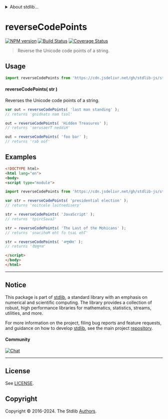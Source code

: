 <!--

@license Apache-2.0

Copyright (c) 2023 The Stdlib Authors.

Licensed under the Apache License, Version 2.0 (the "License");
you may not use this file except in compliance with the License.
You may obtain a copy of the License at

   http://www.apache.org/licenses/LICENSE-2.0

Unless required by applicable law or agreed to in writing, software
distributed under the License is distributed on an "AS IS" BASIS,
WITHOUT WARRANTIES OR CONDITIONS OF ANY KIND, either express or implied.
See the License for the specific language governing permissions and
limitations under the License.

-->


<details>
  <summary>
    About stdlib...
  </summary>
  <p>We believe in a future in which the web is a preferred environment for numerical computation. To help realize this future, we've built stdlib. stdlib is a standard library, with an emphasis on numerical and scientific computation, written in JavaScript (and C) for execution in browsers and in Node.js.</p>
  <p>The library is fully decomposable, being architected in such a way that you can swap out and mix and match APIs and functionality to cater to your exact preferences and use cases.</p>
  <p>When you use stdlib, you can be absolutely certain that you are using the most thorough, rigorous, well-written, studied, documented, tested, measured, and high-quality code out there.</p>
  <p>To join us in bringing numerical computing to the web, get started by checking us out on <a href="https://github.com/stdlib-js/stdlib">GitHub</a>, and please consider <a href="https://opencollective.com/stdlib">financially supporting stdlib</a>. We greatly appreciate your continued support!</p>
</details>

# reverseCodePoints

[![NPM version][npm-image]][npm-url] [![Build Status][test-image]][test-url] [![Coverage Status][coverage-image]][coverage-url] <!-- [![dependencies][dependencies-image]][dependencies-url] -->

> Reverse the Unicode code points of a string.



<section class="usage">

## Usage

```javascript
import reverseCodePoints from 'https://cdn.jsdelivr.net/gh/stdlib-js/string-base-reverse-code-points@esm/index.mjs';
```

#### reverseCodePoints( str )

Reverses the Unicode code points of a string.

```javascript
var out = reverseCodePoints( 'last man standing' );
// returns 'gnidnats nam tsal'

out = reverseCodePoints( 'Hidden Treasures' );
// returns 'serusaerT neddiH'

out = reverseCodePoints( 'foo bar' );
// returns 'rab oof'
```

</section>

<!-- /.usage -->

<section class="examples">

## Examples

<!-- eslint no-undef: "error" -->

```html
<!DOCTYPE html>
<html lang="en">
<body>
<script type="module">

import reverseCodePoints from 'https://cdn.jsdelivr.net/gh/stdlib-js/string-base-reverse-code-points@esm/index.mjs';

var str = reverseCodePoints( 'presidential election' );
// returns 'noitcele laitnediserp'

str = reverseCodePoints( 'JavaScript' );
// returns 'tpircSavaJ'

str = reverseCodePoints( 'The Last of the Mohicans' );
// returns 'snacihoM eht fo tsaL ehT'

str = reverseCodePoints( 'अनुच्छेद' );
// returns 'देछ्चुनअ'

</script>
</body>
</html>
```

</section>

<!-- /.examples -->

<!-- Section for related `stdlib` packages. Do not manually edit this section, as it is automatically populated. -->

<section class="related">

</section>

<!-- /.related -->

<!-- Section for all links. Make sure to keep an empty line after the `section` element and another before the `/section` close. -->


<section class="main-repo" >

* * *

## Notice

This package is part of [stdlib][stdlib], a standard library with an emphasis on numerical and scientific computing. The library provides a collection of robust, high performance libraries for mathematics, statistics, streams, utilities, and more.

For more information on the project, filing bug reports and feature requests, and guidance on how to develop [stdlib][stdlib], see the main project [repository][stdlib].

#### Community

[![Chat][chat-image]][chat-url]

---

## License

See [LICENSE][stdlib-license].


## Copyright

Copyright &copy; 2016-2024. The Stdlib [Authors][stdlib-authors].

</section>

<!-- /.stdlib -->

<!-- Section for all links. Make sure to keep an empty line after the `section` element and another before the `/section` close. -->

<section class="links">

[npm-image]: http://img.shields.io/npm/v/@stdlib/string-base-reverse-code-points.svg
[npm-url]: https://npmjs.org/package/@stdlib/string-base-reverse-code-points

[test-image]: https://github.com/stdlib-js/string-base-reverse-code-points/actions/workflows/test.yml/badge.svg?branch=v0.2.0
[test-url]: https://github.com/stdlib-js/string-base-reverse-code-points/actions/workflows/test.yml?query=branch:v0.2.0

[coverage-image]: https://img.shields.io/codecov/c/github/stdlib-js/string-base-reverse-code-points/main.svg
[coverage-url]: https://codecov.io/github/stdlib-js/string-base-reverse-code-points?branch=main

<!--

[dependencies-image]: https://img.shields.io/david/stdlib-js/string-base-reverse-code-points.svg
[dependencies-url]: https://david-dm.org/stdlib-js/string-base-reverse-code-points/main

-->

[chat-image]: https://img.shields.io/gitter/room/stdlib-js/stdlib.svg
[chat-url]: https://app.gitter.im/#/room/#stdlib-js_stdlib:gitter.im

[stdlib]: https://github.com/stdlib-js/stdlib

[stdlib-authors]: https://github.com/stdlib-js/stdlib/graphs/contributors

[umd]: https://github.com/umdjs/umd
[es-module]: https://developer.mozilla.org/en-US/docs/Web/JavaScript/Guide/Modules

[deno-url]: https://github.com/stdlib-js/string-base-reverse-code-points/tree/deno
[deno-readme]: https://github.com/stdlib-js/string-base-reverse-code-points/blob/deno/README.md
[umd-url]: https://github.com/stdlib-js/string-base-reverse-code-points/tree/umd
[umd-readme]: https://github.com/stdlib-js/string-base-reverse-code-points/blob/umd/README.md
[esm-url]: https://github.com/stdlib-js/string-base-reverse-code-points/tree/esm
[esm-readme]: https://github.com/stdlib-js/string-base-reverse-code-points/blob/esm/README.md
[branches-url]: https://github.com/stdlib-js/string-base-reverse-code-points/blob/main/branches.md

[stdlib-license]: https://raw.githubusercontent.com/stdlib-js/string-base-reverse-code-points/main/LICENSE

</section>

<!-- /.links -->
